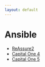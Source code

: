 ```yaml
---
layout: default
---
```

# Ansible
* [ReAssure2](/assignments/ReAssure2.html)
* [Capital One 4](/assignments/Capital%20One%204.html)
* [Capital One 5](/assignments/Capital%20One%205.html)
